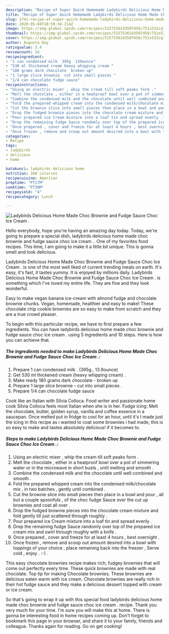 ```yaml
---
description: "Recipe of Super Quick Homemade Ladybirds Delicious Home Made Choc Brownie and Fudge Sauce Choc Ice Cream ."
title: "Recipe of Super Quick Homemade Ladybirds Delicious Home Made Choc Brownie and Fudge Sauce Choc Ice Cream ."
slug: 1741-recipe-of-super-quick-homemade-ladybirds-delicious-home-made-choc-brownie-and-fudge-sauce-choc-ice-cream
date: 2020-05-04T18:59:34.214Z
image: https://img-global.cpcdn.com/recipes/5157536143507456/751x532cq70/ladybirds-delicious-home-made-choc-brownie-and-fudge-sauce-choc-ice-cream-recipe-main-photo.jpg
thumbnail: https://img-global.cpcdn.com/recipes/5157536143507456/751x532cq70/ladybirds-delicious-home-made-choc-brownie-and-fudge-sauce-choc-ice-cream-recipe-main-photo.jpg
cover: https://img-global.cpcdn.com/recipes/5157536143507456/751x532cq70/ladybirds-delicious-home-made-choc-brownie-and-fudge-sauce-choc-ice-cream-recipe-main-photo.jpg
author: Augusta Day
ratingvalue: 3.4
reviewcount: 14
recipeingredient:
- "1 can condensed milk  395g  139ounce"
- "530 ml thickened cream heavy whipping cream "
- "180 grams dark chocolate  broken up"
- "1 large slice brownie  cut into small pieces "
- "1/4 can chocolate fudge sauce"
recipeinstructions:
- "Using an electric mixer , whip the cream till soft peaks form ."
- "Melt the chocolate , either in a heatproof bowl over a pot of simmering water or in the microwave in short busts , until melting and smooth ."
- "Combine the condensed milk and the chocolate until well combined and smooth ."
- "Fold the prepared whipped cream into the condensed milk/chocolate mix , in two batches , gently until combined ."
- "Cut the brownie slice into small pieces then place in a bowl and pour , all but a couple spoonfuls , of the choc fudge Sauce over the cut up brownies and coat all over ."
- "Drop the fudged brownie pieces into the chocolate cream mixture and fold gently till just scattered through roughly ."
- "Pour prepared ice Cream mixture into a loaf tin and spread evenly ."
- "Drop the remaining fudge Sauce randomly over top of the prepared ice cream mix and swirl through roughly with a knife ."
- "Once prepared , cover and freeze for at least 4 hours , best overnight ."
- "Once frozen , remove and scoop out amount desired into a bowl with toppings of your choice , place remaining back into the freezer , Serve cold , enjoy . :-) ."
categories:
- Recipe
tags:
- ladybirds
- delicious
- home

katakunci: ladybirds delicious home 
nutrition: 260 calories
recipecuisine: American
preptime: "PT17M"
cooktime: "PT30M"
recipeyield: "4"
recipecategory: Lunch

---
```



![Ladybirds Delicious Home Made Choc Brownie and Fudge Sauce Choc Ice Cream .](https://img-global.cpcdn.com/recipes/5157536143507456/751x532cq70/ladybirds-delicious-home-made-choc-brownie-and-fudge-sauce-choc-ice-cream-recipe-main-photo.jpg)

Hello everybody, hope you're having an amazing day today. Today, we're going to prepare a special dish, ladybirds delicious home made choc brownie and fudge sauce choc ice cream .. One of my favorites food recipes. This time, I am going to make it a little bit unique. This is gonna smell and look delicious.

Ladybirds Delicious Home Made Choc Brownie and Fudge Sauce Choc Ice Cream . is one of the most well liked of current trending meals on earth. It's easy, it's fast, it tastes yummy. It is enjoyed by millions daily. Ladybirds Delicious Home Made Choc Brownie and Fudge Sauce Choc Ice Cream . is something which I've loved my entire life. They are fine and they look wonderful.

Easy to make vegan banana ice-cream with almond fudge and chocolate brownie chunks. Vegan, homemade, healthier and easy to make! These chocolate chip cookie brownies are so easy to make from scratch and they are a true crowd pleaser.


To begin with this particular recipe, we have to first prepare a few ingredients. You can have ladybirds delicious home made choc brownie and fudge sauce choc ice cream . using 5 ingredients and 10 steps. Here is how you can achieve that.

<!--inarticleads1-->

##### The ingredients needed to make Ladybirds Delicious Home Made Choc Brownie and Fudge Sauce Choc Ice Cream .:

1. Prepare 1 can condensed milk . (395g , 13.9ounce)
1. Get 530 ml thickened cream (heavy whipping cream) .
1. Make ready 180 grams dark chocolate - broken up
1. Prepare 1 large slice brownie - cut into small pieces .
1. Prepare 1/4 can chocolate fudge sauce


Cook like an Italian with Silvia Colloca. Food writer and passionate home cook Silvia Colloca feels most Italian when she is in her. Fudge icing: Melt the chocolate, butter, golden syrup, vanilla and coffee essence in a saucepan. Once melted put in fridge to cool for an hour, until it&#39;s I made just the icing in this recipe as i wanted to coat some brownies i had made, this is so easy to make and tastes absolutely delicious! if it becomes to. 

<!--inarticleads2-->

##### Steps to make Ladybirds Delicious Home Made Choc Brownie and Fudge Sauce Choc Ice Cream .:

1. Using an electric mixer , whip the cream till soft peaks form .
1. Melt the chocolate , either in a heatproof bowl over a pot of simmering water or in the microwave in short busts , until melting and smooth .
1. Combine the condensed milk and the chocolate until well combined and smooth .
1. Fold the prepared whipped cream into the condensed milk/chocolate mix , in two batches , gently until combined .
1. Cut the brownie slice into small pieces then place in a bowl and pour , all but a couple spoonfuls , of the choc fudge Sauce over the cut up brownies and coat all over .
1. Drop the fudged brownie pieces into the chocolate cream mixture and fold gently till just scattered through roughly .
1. Pour prepared ice Cream mixture into a loaf tin and spread evenly .
1. Drop the remaining fudge Sauce randomly over top of the prepared ice cream mix and swirl through roughly with a knife .
1. Once prepared , cover and freeze for at least 4 hours , best overnight .
1. Once frozen , remove and scoop out amount desired into a bowl with toppings of your choice , place remaining back into the freezer , Serve cold , enjoy . :-) .


This easy chocolate brownies recipe makes rich, fudgey brownies that will come out perfectly every time. These quick brownies are made with real chocolate. Top tip for making Chocolate brownies. These brownies are delicious eaten warm with ice cream. Chocolate brownies are really rich in their hot fudge sauce and they make a delicious dessert topped with cream or ice cream. 

So that's going to wrap it up with this special food ladybirds delicious home made choc brownie and fudge sauce choc ice cream . recipe. Thank you very much for your time. I'm sure you will make this at home. There is gonna be interesting food in home recipes coming up. Don't forget to bookmark this page in your browser, and share it to your family, friends and colleague. Thanks again for reading. Go on get cooking!
